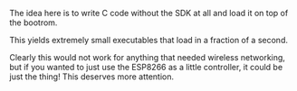 The idea here is to write C code without the SDK at all and load it on top
of the bootrom.

This yields extremely small executables that load in a fraction of a second.

Clearly this would not work for anything that needed wireless networking,
but if you wanted to just use the ESP8266 as a little controller, it could
be just the thing!  This deserves more attention.
